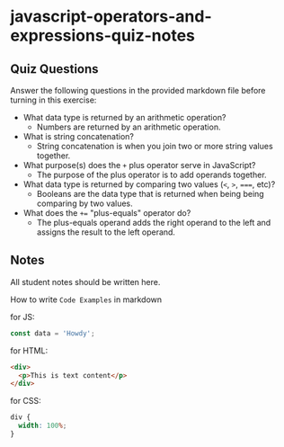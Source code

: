 # javascript-operators-and-expressions-quiz-notes

## Quiz Questions

Answer the following questions in the provided markdown file before turning in this exercise:

- What data type is returned by an arithmetic operation?
  - Numbers are returned by an arithmetic operation.
- What is string concatenation?
  - String concatenation is when you join two or more string values together.
- What purpose(s) does the `+` plus operator serve in JavaScript?
  - The purpose of the plus operator is to add operands together.
- What data type is returned by comparing two values (`<`, `>`, `===`, etc)?
  - Booleans are the data type that is returned when being being comparing by two values.
- What does the `+=` "plus-equals" operator do?
  - The plus-equals operand adds the right operand to the left and assigns the result to the left operand.

## Notes

All student notes should be written here.

How to write `Code Examples` in markdown

for JS:

```javascript
const data = 'Howdy';
```

for HTML:

```html
<div>
  <p>This is text content</p>
</div>
```

for CSS:

```css
div {
  width: 100%;
}
```
